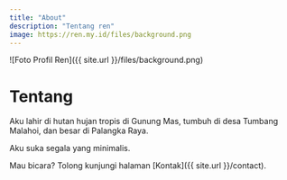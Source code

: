 ```yaml
---
title: "About"
description: "Tentang ren"
image: https://ren.my.id/files/background.png
---
```

![Foto Profil Ren]({{ site.url }}/files/background.png)

# Tentang

Aku lahir di hutan hujan tropis di Gunung Mas, tumbuh di desa Tumbang Malahoi, dan besar di Palangka Raya.

Aku suka segala yang minimalis.

Mau bicara? Tolong kunjungi halaman [Kontak]({{ site.url }}/contact).
